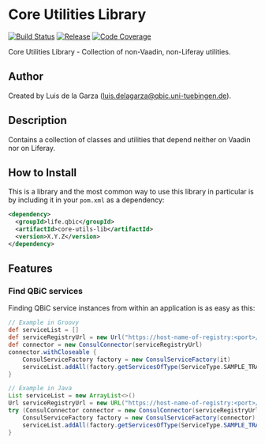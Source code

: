 # Core Utilities Library
[![Build Status](https://travis-ci.com/qbicsoftware/core-utils-lib.svg?branch=master)](https://travis-ci.com/qbicsoftware/core-utils-lib)
[![Release](https://img.shields.io/github/v/release/qbicsoftware/core-utils-lib)](https://img.shields.io/github/v/release/qbicsoftware/core-utils-lib)
[![Code Coverage]( https://codecov.io/gh/qbicsoftware/core-utils-lib/branch/master/graph/badge.svg)](https://codecov.io/gh/qbicsoftware/core-utils-lib)

Core Utilities Library - Collection of non-Vaadin, non-Liferay utilities.

## Author
Created by Luis de la Garza (luis.delagarza@qbic.uni-tuebingen.de).

## Description
Contains a collection of classes and utilities that depend neither on Vaadin nor on Liferay.

## How to Install
This is a library and the most common way to use this library in particular is by including it in your `pom.xml` as a dependency:

```xml
<dependency>
  <groupId>life.qbic</groupId>
  <artifactId>core-utils-lib</artifactId>
  <version>X.Y.Z</version>
</dependency>
```

## Features

### Find QBiC services

Finding QBiC service instances from within an application is as easy as this:

```Groovy
// Example in Groovy
def serviceList = []
def serviceRegistryUrl = new Url("https://host-name-of-registry:<port>/v1")
def connector = new ConsulConnector(serviceRegistryUrl)
connector.withCloseable {
    ConsulServiceFactory factory = new ConsulServiceFactory(it)
    serviceList.addAll(factory.getServicesOfType(ServiceType.SAMPLE_TRACKING))
}
```


```Java
// Example in Java
List serviceList = new ArrayList<>()
Url serviceRegistryUrl = new URL("https://host-name-of-registry:<port>/v1")
try (ConsulConnector connector = new ConsulConnector(serviceRegistryUrl)) {
    ConsulServiceFactory factory = new ConsulServiceFactory(connector)
    serviceList.addAll(factory.getServicesOfType(ServiceType.SAMPLE_TRACKING))
}
```
